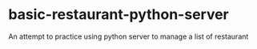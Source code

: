 # basic-restaurant-python-server
An attempt to practice using python server to manage a list of restaurant
